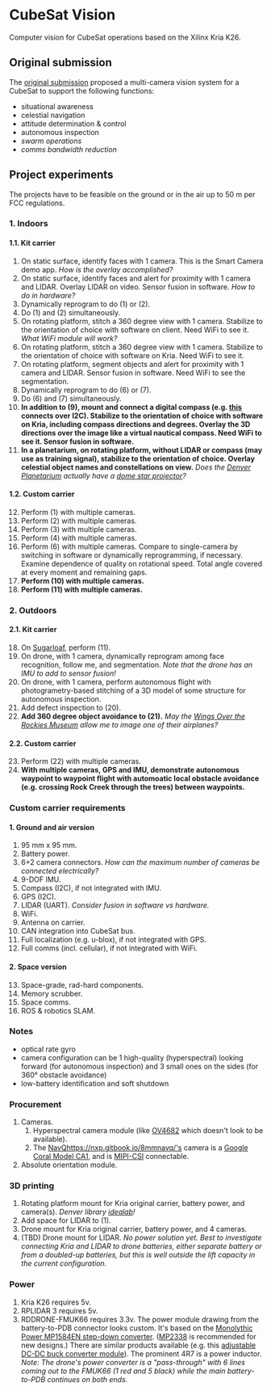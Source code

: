 # CubeSat Vision

Computer vision for CubeSat operations based on the Xilinx Kria K26.

## Original submission

The [original submission](https://www.hackster.io/contests/xilinxadaptivecomputing2021/hardware_applications/14401) proposed a multi-camera vision system for a CubeSat to support the following functions:
* situational awareness
* celestial navigation
* attitude determination & control
* autonomous inspection
* _swarm operations_
* _comms bandwidth reduction_

## Project experiments

The projects have to be feasible on the ground or in the air up to 50 m per FCC regulations.

### 1. Indoors

#### 1.1. Kit carrier

1. On static surface, identify faces with 1 camera. This is the Smart Camera demo app. _How is the overlay accomplished?_
2. On static surface, identify faces and alert for proximity with 1 camera and LIDAR. Overlay LIDAR on video. Sensor fusion in software. _How to do in hardware?_ 
3. Dynamically reprogram to do (1) or (2).
4. Do (1) and (2) simultaneously.
5. On rotating platform, stitch a 360 degree view with 1 camera. Stabilize to the orientation of choice with software on client. Need WiFi to see it. _What WiFi module will work?_
6. On rotating platform, stitch a 360 degree view with 1 camera. Stabilize to the orientation of choice with software on Kria. Need WiFi to see it. 
7. On rotating platform, segment objects and alert for proximity with 1 camera and LIDAR. Sensor fusion in software. Need WiFi to see the segmentation. 
8. Dynamically reprogram to do (6) or (7).
9. Do (6) and (7) simultaneously.
10. **In addition to (9), mount and connect a digital compass (e.g. [this](https://www.amazon.com/Digital-Compass-Magnetometer-Electronic-Magnetic/dp/B07PP67N9Q) connects over I2C). Stabilize to the orientation of choice with software on Kria, including compass directions and degrees. Overlay the 3D directions over the image like a virtual nautical compass. Need WiFi to see it. Sensor fusion in software.**
11. **In a planetarium, on rotating platform, without LIDAR or compass (may use as training signal), stabilize to the orientation of choice. Overlay celestial object names and constellations on view.** _Does the [Denver Planetarium](https://www.dmns.org/visit/planetarium/) actually have a [dome star projector](https://www.zeiss.com/planetariums/us/about-us/image-download/planetarium-projectors.html)?_

#### 1.2. Custom carrier

12. Perform (1) with multiple cameras.
13. Perform (2) with multiple cameras.
14. Perform (3) with multiple cameras.
15. Perform (4) with multiple cameras.
16. Perform (6) with multiple cameras. Compare to single-camera by switching in software or dynamically reprogramming, if necessary. Examine dependence of quality on rotational speed. Total angle covered at every moment and remaining gaps.
17. **Perform (10) with multiple cameras.**
18. **Perform (11) with multiple cameras.**

### 2. Outdoors

#### 2.1. Kit carrier

18. On [Sugarloaf](https://www.summitpost.org/sugarloaf-mountain-boulder-co/445263), perform (11).
19. On drone, with 1 camera, dynamically reprogram among face recognition, follow me, and segmentation. _Note that the drone has an IMU to add to sensor fusion!_
20. On drone, with 1 camera, perform autonomous flight with photogrametry-based stitching of a 3D model of some structure for autonomous inspection.
21. Add defect inspection to (20).
22. **Add 360 degree object avoidance to (21).** _May the [Wings Over the Rockies Museum](https://wingsmuseum.org/museum/) allow me to image one of their airplanes?_

#### 2.2. Custom carrier

23. Perform (22) with multiple cameras.
24. **With multiple cameras, GPS and IMU, demonstrate autonomous waypoint to waypoint flight with automoatic local obstacle avoidance (e.g. crossing Rock Creek through the trees) between waypoints.**

### Custom carrier requirements

#### 1. Ground and air version

1. 95 mm x 95 mm.
2. Battery power.
3. 6+2 camera connectors. _How can the maximum number of cameras be connected electrically?_
4. 9-DOF IMU.
5. Compass (I2C), if not integrated with IMU.
6. GPS (I2C).
7. LIDAR (UART). _Consider fusion in software vs hardware._
8. WiFi.
9. Antenna on carrier.
10. CAN integration into CubeSat bus.
11. Full localization (e.g. u-blox), if not integrated with GPS.
12. Full comms (incl. cellular), if not integrated with WiFi.

#### 2. Space version

13. Space-grade, rad-hard components.
14. Memory scrubber.
15. Space comms.
16. ROS & robotics SLAM.

### Notes

* optical rate gyro
* camera configuration can be 1 high-quality (hyperspectral) looking forward (for autonomous inspection) and 3 small ones on the sides (for 360° obstacle avoidance)
* low-battery identification and soft shutdown

### Procurement

1. Cameras.
   1. Hyperspectral camera module (like [OV4682](https://www.e-consystems.com/blog/camera/camera-board/ov4682-multispectral-camera-module-launched/) which doesn't look to be available).
   2. The [NavQ]()https://nxp.gitbook.io/8mmnavq/'s camera is a [Google Coral Model CA1](https://coral.ai/products/camera/), and is [MIPI-CSI](https://resources.mipi.org/blog/a-look-under-the-hood-at-mipi-csi-2-and-mipi-dsi-2-in-automotive) connectable.
2. Absolute orientation module.

### 3D printing

1. Rotating platform mount for Kria original carrier, battery power, and camera(s). _Denver library [idealab](https://www.denverlibrary.org/idealab3D)!_
2. Add space for LIDAR to (1).
3. Drone mount for Kria original carrier, battery power, and 4 cameras.
5. (TBD) Drone mount for LIDAR. _No power solution yet. Best to investigate connecting Kria and LIDAR to drone batteries, either separate battery or from a doubled-up batteries, but this is well outside the lift capacity in the current configuration._

### Power

1. Kria K26 requires 5v.
2. RPLIDAR 3 requires 5v.
3. RDDRONE-FMUK66 requires 3.3v. The power module drawing from the battery-to-PDB connector looks custom. It's based on the [Monolythic Power MP1584EN step-down converter](https://www.monolithicpower.com/en/documentview/productdocument/index/version/2/document_type/Datasheet/lang/en/sku/MP1584EN-LF-Z/document_id/204). ([MP2338](https://www.monolithicpower.com/en/mp2338.html) is recommended for new designs.) There are similar products available (e.g. this [adjustable DC-DC buck converter module](https://www.amazon.com/MP1584EN-DC-DC-Converter-Adjustable-Module/dp/B01MQGMOKI?th=1)). The prominent 4R7 is a power inductor. _Note: The drone's power converter is a "pass-through" with 6 lines coming out to the FMUK66 (1 red and 5 black) while the main battery-to-PDB continues on both ends._
